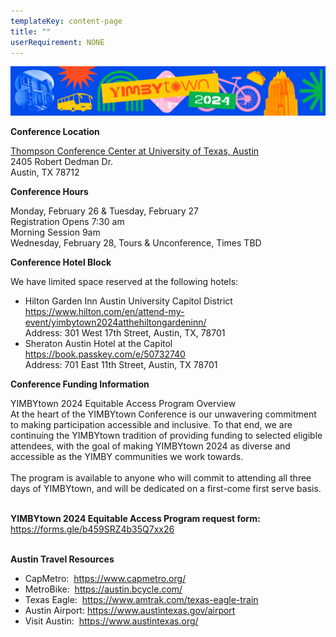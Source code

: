 ```yaml
---
templateKey: content-page
title: ""
userRequirement: NONE
---
```

![](ytown_banner.webp)

**Conference Location**

[Thompson Conference Center at University of Texas, Austin](https://thompsoncenter.utexas.edu/)\
2405 Robert Dedman Dr.\
Austin, TX 78712

**Conference Hours**

Monday, February 26 & Tuesday, February 27\
Registration Opens 7:30 am\
Morning Session 9am\
Wednesday, February 28, Tours & Unconference, Times TBD

**Conference Hotel Block** 

We have limited space reserved at the following hotels:

* Hilton Garden Inn Austin University Capitol District <https://www.hilton.com/en/attend-my-event/yimbytown2024atthehiltongardeninn/>\
  Address: 301 West 17th Street, Austin, TX, 78701
* Sheraton Austin Hotel at the Capitol\
  <https://book.passkey.com/e/50732740>\
  Address: 701 East 11th Street, Austin, TX 78701

**Conference Funding Information**

YIMBYtown 2024 Equitable Access Program Overview\
At the heart of the YIMBYtown Conference is our unwavering commitment to making participation accessible and inclusive. To that end, we are continuing the YIMBYtown tradition of providing funding to selected eligible attendees, with the goal of making YIMBYtown 2024 as diverse and accessible as the YIMBY communities we work towards. \
\
The program is available to anyone who will commit to attending all three days of YIMBYtown, and will be dedicated on a first-come first serve basis.

**\
YIMBYtown 2024 Equitable Access Program request form:**\
<https://forms.gle/b459SRZ4b35Q7xx26> 

\
**Austin Travel Resources** 

* CapMetro:  <https://www.capmetro.org/>
* MetroBike:  <https://austin.bcycle.com/>
* Texas Eagle:  <https://www.amtrak.com/texas-eagle-train>
* Austin Airport: <https://www.austintexas.gov/airport>
* Visit Austin:  <https://www.austintexas.org/>